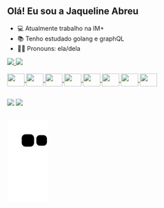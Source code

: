 ## Olá! Eu sou a Jaqueline Abreu
- :computer: Atualmente trabalho na IM+
- :books: Tenho estudado golang e graphQL
- :raising_hand_woman: Pronouns: ela/dela

<div>
  <a href="https://github.com/jaquelineabreu">
  <img height="180em" src="https://github-readme-stats.vercel.app/api?username=jaquelineabreu&show_icons=true&theme=dracula&include_all_commits=true&count_private=true">  
   <img height="180em" src="https://github-readme-stats.vercel.app/api/top-langs/?username=jaquelineabreu&layout=compact&langs_count=16&theme=dracula">
</div>

<div style="display: inline_block"><br>
<img align="center" alrt="Jaque-GraphQL" height="30" width="40" src="https://cdn.jsdelivr.net/gh/devicons/devicon/icons/linux/linux-original.svg" />
<img align="center" alrt="Jaque-GraphQL" height="30" width="40" src="https://cdn.jsdelivr.net/gh/devicons/devicon/icons/go/go-original.svg" />
<img align="center" alrt="Jaque-GraphQL" height="30" width="40" src="https://cdn.jsdelivr.net/gh/devicons/devicon/icons/graphql/graphql-plain.svg" />
<img align="center" alrt="Jaque-GraphQL" height="30" width="40" src="https://cdn.jsdelivr.net/gh/devicons/devicon/icons/mongodb/mongodb-original.svg" />
<img align="center" alrt="Jaque-GraphQL" height="30" width="40" src="https://cdn.jsdelivr.net/gh/devicons/devicon/icons/nodejs/nodejs-original.svg" />
<img align="center" alrt="Jaque-GraphQL" height="30" width="40" src="https://cdn.jsdelivr.net/gh/devicons/devicon/icons/javascript/javascript-original.svg" />
<img align="center" alrt="Jaque-GraphQL" height="30" width="40" src="https://cdn.jsdelivr.net/gh/devicons/devicon/icons/php/php-original.svg" />
<img align="center" alrt="Jaque-GraphQL" height="30" width="40" src="https://cdn.jsdelivr.net/gh/devicons/devicon/icons/c/c-original.svg" />
</div>
  
##

<div>
  <a href="https://www.linkedin.com/in/jaqueline-abreu" target="_blank"><img src="https://img.shields.io/badge/LinkedIn-0077B5?style=for-the-badge&logo=linkedin&logoColor=white" target="_blank"></a>
  <a href="mailto:jaquelineabreuvr@gmail.com" target="_blank"><img src="https://img.shields.io/badge/Gmail-D14836?style=for-the-badge&logo=gmail&logoColor=white" target="_blank"></a>
</div>  
  
##

![snake animation](https://github.com/jaquelineabreu/jaquelineabreu/blob/output/github-contribution-grid-snake.svg)

